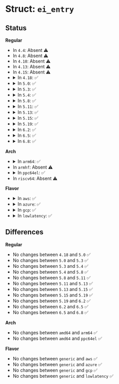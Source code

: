 # Struct: <code>ei_entry</code>

## Status
<b>Regular</b>
<ul>
<li>
In <code>4.4</code>: Absent ⚠️
</li>
<li>
In <code>4.8</code>: Absent ⚠️
</li>
<li>
In <code>4.10</code>: Absent ⚠️
</li>
<li>
In <code>4.13</code>: Absent ⚠️
</li>
<li>
In <code>4.15</code>: Absent ⚠️
</li>
<li>
<details>
<summary>In <code>4.18</code>: ✅</summary>

```c
struct ei_entry {
    struct list_head list;
    long unsigned int start_addr;
    long unsigned int end_addr;
    int etype;
    void *priv;
};
```
</details>
</li>
<li>
<details>
<summary>In <code>5.0</code>: ✅</summary>

```c
struct ei_entry {
    struct list_head list;
    long unsigned int start_addr;
    long unsigned int end_addr;
    int etype;
    void *priv;
};
```
</details>
</li>
<li>
<details>
<summary>In <code>5.3</code>: ✅</summary>

```c
struct ei_entry {
    struct list_head list;
    long unsigned int start_addr;
    long unsigned int end_addr;
    int etype;
    void *priv;
};
```
</details>
</li>
<li>
<details>
<summary>In <code>5.4</code>: ✅</summary>

```c
struct ei_entry {
    struct list_head list;
    long unsigned int start_addr;
    long unsigned int end_addr;
    int etype;
    void *priv;
};
```
</details>
</li>
<li>
<details>
<summary>In <code>5.8</code>: ✅</summary>

```c
struct ei_entry {
    struct list_head list;
    long unsigned int start_addr;
    long unsigned int end_addr;
    int etype;
    void *priv;
};
```
</details>
</li>
<li>
<details>
<summary>In <code>5.11</code>: ✅</summary>

```c
struct ei_entry {
    struct list_head list;
    long unsigned int start_addr;
    long unsigned int end_addr;
    int etype;
    void *priv;
};
```
</details>
</li>
<li>
<details>
<summary>In <code>5.13</code>: ✅</summary>

```c
struct ei_entry {
    struct list_head list;
    long unsigned int start_addr;
    long unsigned int end_addr;
    int etype;
    void *priv;
};
```
</details>
</li>
<li>
<details>
<summary>In <code>5.15</code>: ✅</summary>

```c
struct ei_entry {
    struct list_head list;
    long unsigned int start_addr;
    long unsigned int end_addr;
    int etype;
    void *priv;
};
```
</details>
</li>
<li>
<details>
<summary>In <code>5.19</code>: ✅</summary>

```c
struct ei_entry {
    struct list_head list;
    long unsigned int start_addr;
    long unsigned int end_addr;
    int etype;
    void *priv;
};
```
</details>
</li>
<li>
<details>
<summary>In <code>6.2</code>: ✅</summary>

```c
struct ei_entry {
    struct list_head list;
    long unsigned int start_addr;
    long unsigned int end_addr;
    int etype;
    void *priv;
};
```
</details>
</li>
<li>
<details>
<summary>In <code>6.5</code>: ✅</summary>

```c
struct ei_entry {
    struct list_head list;
    long unsigned int start_addr;
    long unsigned int end_addr;
    int etype;
    void *priv;
};
```
</details>
</li>
<li>
<details>
<summary>In <code>6.8</code>: ✅</summary>

```c
struct ei_entry {
    struct list_head list;
    long unsigned int start_addr;
    long unsigned int end_addr;
    int etype;
    void *priv;
};
```
</details>
</li>
</ul>
<b>Arch</b>
<ul>
<li>
<details>
<summary>In <code>arm64</code>: ✅</summary>

```c
struct ei_entry {
    struct list_head list;
    long unsigned int start_addr;
    long unsigned int end_addr;
    int etype;
    void *priv;
};
```
</details>
</li>
<li>
In <code>armhf</code>: Absent ⚠️
</li>
<li>
<details>
<summary>In <code>ppc64el</code>: ✅</summary>

```c
struct ei_entry {
    struct list_head list;
    long unsigned int start_addr;
    long unsigned int end_addr;
    int etype;
    void *priv;
};
```
</details>
</li>
<li>
In <code>riscv64</code>: Absent ⚠️
</li>
</ul>
<b>Flavor</b>
<ul>
<li>
<details>
<summary>In <code>aws</code>: ✅</summary>

```c
struct ei_entry {
    struct list_head list;
    long unsigned int start_addr;
    long unsigned int end_addr;
    int etype;
    void *priv;
};
```
</details>
</li>
<li>
<details>
<summary>In <code>azure</code>: ✅</summary>

```c
struct ei_entry {
    struct list_head list;
    long unsigned int start_addr;
    long unsigned int end_addr;
    int etype;
    void *priv;
};
```
</details>
</li>
<li>
<details>
<summary>In <code>gcp</code>: ✅</summary>

```c
struct ei_entry {
    struct list_head list;
    long unsigned int start_addr;
    long unsigned int end_addr;
    int etype;
    void *priv;
};
```
</details>
</li>
<li>
<details>
<summary>In <code>lowlatency</code>: ✅</summary>

```c
struct ei_entry {
    struct list_head list;
    long unsigned int start_addr;
    long unsigned int end_addr;
    int etype;
    void *priv;
};
```
</details>
</li>
</ul>

## Differences
<b>Regular</b>
<ul>
<li>
No changes between <code>4.18</code> and <code>5.0</code> ✅
</li>
<li>
No changes between <code>5.0</code> and <code>5.3</code> ✅
</li>
<li>
No changes between <code>5.3</code> and <code>5.4</code> ✅
</li>
<li>
No changes between <code>5.4</code> and <code>5.8</code> ✅
</li>
<li>
No changes between <code>5.8</code> and <code>5.11</code> ✅
</li>
<li>
No changes between <code>5.11</code> and <code>5.13</code> ✅
</li>
<li>
No changes between <code>5.13</code> and <code>5.15</code> ✅
</li>
<li>
No changes between <code>5.15</code> and <code>5.19</code> ✅
</li>
<li>
No changes between <code>5.19</code> and <code>6.2</code> ✅
</li>
<li>
No changes between <code>6.2</code> and <code>6.5</code> ✅
</li>
<li>
No changes between <code>6.5</code> and <code>6.8</code> ✅
</li>
</ul>
<b>Arch</b>
<ul>
<li>
No changes between <code>amd64</code> and <code>arm64</code> ✅
</li>
<li>
No changes between <code>amd64</code> and <code>ppc64el</code> ✅
</li>
</ul>
<b>Flavor</b>
<ul>
<li>
No changes between <code>generic</code> and <code>aws</code> ✅
</li>
<li>
No changes between <code>generic</code> and <code>azure</code> ✅
</li>
<li>
No changes between <code>generic</code> and <code>gcp</code> ✅
</li>
<li>
No changes between <code>generic</code> and <code>lowlatency</code> ✅
</li>
</ul>
